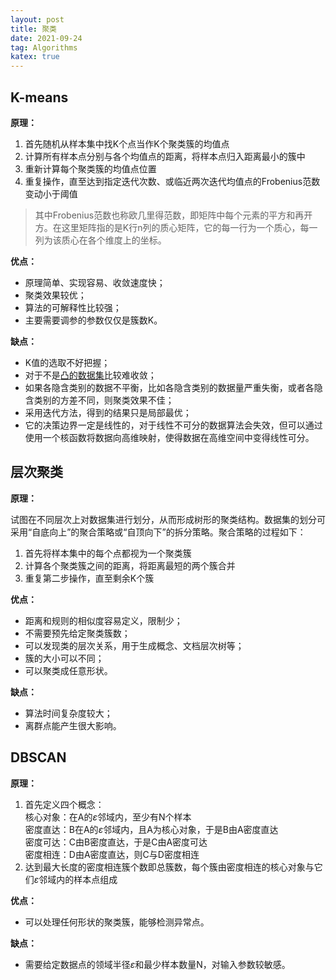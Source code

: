 ```yaml
---
layout: post
title: 聚类
date: 2021-09-24
tag: Algorithms
katex: true
---
```


## K-means

**原理：**

1. 首先随机从样本集中找K个点当作K个聚类簇的均值点
2. 计算所有样本点分别与各个均值点的距离，将样本点归入距离最小的簇中
3. 重新计算每个聚类簇的均值点位置
4. 重复操作，直至达到指定迭代次数、或临近两次迭代均值点的Frobenius范数变动小于阈值

> 其中Frobenius范数也称欧几里得范数，即矩阵中每个元素的平方和再开方。在这里矩阵指的是K行n列的质心矩阵，它的每一行为一个质心，每一列为该质心在各个维度上的坐标。
>

**优点：**

- 原理简单、实现容易、收敛速度快；
- 聚类效果较优；
- 算法的可解释性比较强；
- 主要需要调参的参数仅仅是簇数K。

**缺点：**

- K值的选取不好把握；
- 对于不是[凸的数据集](/2021/02/machine-learning/)比较难收敛；
- 如果各隐含类别的数据不平衡，比如各隐含类别的数据量严重失衡，或者各隐含类别的方差不同，则聚类效果不佳；
- 采用迭代方法，得到的结果只是局部最优；
- 它的决策边界一定是线性的，对于线性不可分的数据算法会失效，但可以通过使用一个核函数将数据向高维映射，使得数据在高维空间中变得线性可分。

## 层次聚类

**原理：**

试图在不同层次上对数据集进行划分，从而形成树形的聚类结构。数据集的划分可采用“自底向上”的聚合策略或“自顶向下”的拆分策略。聚合策略的过程如下：

1. 首先将样本集中的每个点都视为一个聚类簇
2. 计算各个聚类簇之间的距离，将距离最短的两个簇合并
3. 重复第二步操作，直至剩余K个簇

**优点：**

- 距离和规则的相似度容易定义，限制少；
- 不需要预先给定聚类簇数；
- 可以发现类的层次关系，用于生成概念、文档层次树等；
- 簇的大小可以不同；
- 可以聚类成任意形状。

**缺点：**

- 算法时间复杂度较大；
- 离群点能产生很大影响。

## DBSCAN

**原理：**

1. 首先定义四个概念：<br>
   核心对象：在A的$\varepsilon$邻域内，至少有N个样本<br>
   密度直达：B在A的$\varepsilon$邻域内，且A为核心对象，于是B由A密度直达<br>
   密度可达：C由B密度直达，于是C由A密度可达<br>
   密度相连：D由A密度直达，则C与D密度相连
2. 达到最大长度的密度相连簇个数即总簇数，每个簇由密度相连的核心对象与它们$\varepsilon$邻域内的样本点组成

**优点：**

- 可以处理任何形状的聚类簇，能够检测异常点。

**缺点：**

- 需要给定数据点的领域半径$\varepsilon$和最少样本数量N，对输入参数较敏感。

